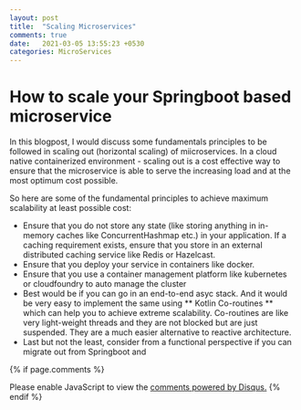 ```yaml
---
layout: post
title:  "Scaling Microservices"
comments: true
date:   2021-03-05 13:55:23 +0530
categories: MicroServices
---
```


# How to scale your Springboot based microservice

In this blogpost, I would discuss some fundamentals principles to be followed in scaling out (horizontal scaling) of miicroservices.
In a cloud native containerized environment - scaling out is a cost effective way to ensure that the microservice is able to serve the increasing load and at the most optimum cost possible.

So here are some of the fundamental principles to achieve maximum scalability at least possible cost:
- Ensure that you do not store any state (like storing anything in in-memory caches like ConcurrentHashmap etc.) in your application. If a caching requirement exists, ensure that you store in an external distributed caching service like Redis or Hazelcast.
- Ensure that you deploy your service in containers like docker.
- Ensure that you use a container management platform like kubernetes or cloudfoundry to auto manage the cluster
- Best would be if you can go in an end-to-end asyc stack. And it would be very easy to implement the same using ** Kotlin Co-routines ** which can help you to achieve extreme scalability. Co-routines are like very light-weight threads and they are not blocked but are just suspended. They are a much easier alternative to reactive architecture.
- Last but not the least, consider from a functional perspective if you can migrate out from Springboot and 

{% if page.comments %} 
<div id="disqus_thread"></div>
<script>
    /**
    *  RECOMMENDED CONFIGURATION VARIABLES: EDIT AND UNCOMMENT THE SECTION BELOW TO INSERT DYNAMIC VALUES FROM YOUR PLATFORM OR CMS.
    *  LEARN WHY DEFINING THESE VARIABLES IS IMPORTANT: https://disqus.com/admin/universalcode/#configuration-variables    */
    /*
    var disqus_config = function () {
    this.page.url = PAGE_URL;  // Replace PAGE_URL with your page's canonical URL variable
    this.page.identifier = PAGE_IDENTIFIER; // Replace PAGE_IDENTIFIER with your page's unique identifier variable
    };
    */
    (function() { // DON'T EDIT BELOW THIS LINE
    var d = document, s = d.createElement('script');
    s.src = 'https://https-msoumik78-github-io.disqus.com/embed.js';
    s.setAttribute('data-timestamp', +new Date());
    (d.head || d.body).appendChild(s);
    })();
</script>
<noscript>Please enable JavaScript to view the <a href="https://disqus.com/?ref_noscript">comments powered by Disqus.</a></noscript>
{% endif %}
